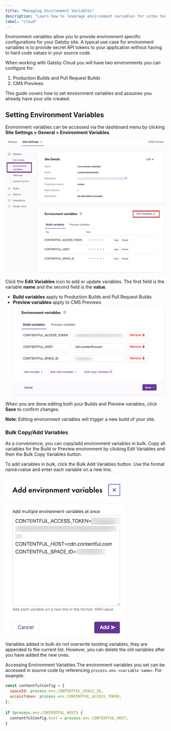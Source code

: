```yaml
---
title: "Managing Environment Variables"
description: "Learn how to leverage environment variables for sites hosted on Gatsby Cloud"
label: "cloud"
---
```


Environment variables allow you to provide environment specific configurations for your Gatsby site. A typical use case for environment variables is to provide secret API tokens to your application without having to hard code values in your source code.

When working with Gatsby Cloud you will have two environments you can configure for:

1. Production Builds and Pull Request Builds
1. CMS Previews

This guide covers how to set environment variables and assumes you already have your site created.

## Setting Environment Variables
Environment variables can be accessed via the dashboard menu by clicking **Site Settings > General > Environment Variables**.

![Setting environment variables in Gatsby Cloud](../../images/env_vars.png)

Click the **Edit Variables** icon to add or update variables. The first field is the variable **name** and the second field is the **value**.

- **Build variables** apply to Production Builds and Pull Request Builds
- **Preview variables** apply to CMS Previews
![Editing environment variables in Gatsby Cloud](../../images/edit_vars.png)

When you are done editing both your Builds and Preview variables, click **Save** to confirm changes.

**Note**: Editing environment variables will trigger a new build of your site.


### Bulk Copy/Add Variables
As a convenience, you can copy/add environment variables in bulk. Copy all variables for the Build or Preview environment by clicking Edit Variables and then the Bulk Copy Variables button.

To add variables in bulk, click the Bulk Add Variables button. Use the format name=value and enter each variable on a new line. 

![Add many environment variables at once](../../images/env_var_bulk.png)

Variables added in bulk do not overwrite existing variables, they are appended to the current list. However, you can delete the old variables after you have added the new ones.

 

Accessing Environment Variables
The environment variables you set can be accessed in source code by referencing `process.env.<variable name>`. For example:

```javascript
const contentfulConfig = {
  spaceId: process.env.CONTENTFUL_SPACE_ID,
  accessToken: process.env.CONTENTFUL_ACCESS_TOKEN, 
};

if (process.env.CONTENTFUL_HOST) {
  contentfulConfig.host = process.env.CONTENTFUL_HOST;
}
```